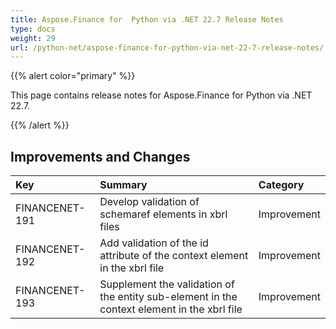 ```yaml
---
title: Aspose.Finance for  Python via .NET 22.7 Release Notes
type: docs
weight: 29
url: /python-net/aspose-finance-for-python-via-net-22-7-release-notes/
---
```


{{% alert color="primary" %}}

This page contains release notes for Aspose.Finance for Python via .NET 22.7.

{{% /alert %}}

## **Improvements and Changes**

|**Key**|**Summary**|**Category**|
| :- | :- | :- |
|FINANCENET-191|Develop validation of schemaref elements in xbrl files |Improvement|
|FINANCENET-192|Add validation of the id attribute of the context element in the xbrl file |Improvement|
|FINANCENET-193|Supplement the validation of the entity sub-element in the context element in the xbrl file |Improvement|

